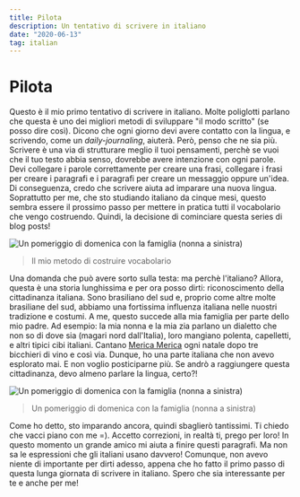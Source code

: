 ```yaml
---
title: Pilota
description: Un tentativo di scrivere in italiano
date: "2020-06-13"
tag: italian
---
```


# Pilota

Questo è il mio primo tentativo di scrivere in italiano. Molte poliglotti
parlano che questa è uno dei migliori metodi di sviluppare "il modo scritto"
(se posso dire così). Dicono che ogni giorno devi avere contatto con la lingua,
e scrivendo, come un *daily-journaling*, aiuterà. Però, penso che ne sia più.
Scrivere è una via di strutturare meglio il tuoi pensamenti, perchè se vuoi che
il tuo testo abbia senso, dovrebbe avere intenzione con ogni parole. Devi
collegare i parole correttamente per creare una frasi, collegare i frasi per
creare i paragrafi e i paragrafi per creare un messaggio oppure un'idea. Di
conseguenza, credo che scrivere aiuta ad imparare una nuova lingua. Soprattutto
per me, che sto studiando italiano da cinque mesi, questo sembra essere il
prossimo passo per mettere in pratica tutti il vocabolario che vengo
costruendo. Quindi, la decisione di cominciare questa series di blog posts!

<Image
  src="/images/pilota-0.png"
  alt="Un pomeriggio di domenica con la famiglia (nonna a
sinistra)"
  width={2000}
  priority
  className="next-image"
/>
> Il mio metodo di costruire vocabolario

Una domanda che può avere sorto sulla testa: ma perchè l'italiano? Allora,
questa è una storia lunghissima e per ora posso dirti: riconoscimento della
cittadinanza italiana. Sono brasiliano del sud e, proprio come altre molte
brasiliane del sud, abbiamo una fortissima influenza italiana nelle nuostri
tradizione e costumi. A me, questo succede alla mia famiglia per parte dello
mio padre. Ad esempio: la mia nonna e la mia zia parlano un dialetto che non so
di dove sia (magari nord dall'Italia), loro mangiano polenta, capelletti, e
altri tipici cibi italiani. Cantano [Merica
Merica](https://www.youtube.com/watch?v=HPAEJHW3phs) ogni natale dopo tre
bicchieri di vino e così via. Dunque, ho una parte italiana che non avevo
esplorato mai. E non voglio posticiparne più. Se andrò a raggiungere questa
cittadinanza, devo almeno parlare la lingua, certo?!

<Image
  src="/images/pilota-1.png"
  alt="Un pomeriggio di domenica con la famiglia (nonna a
sinistra)"
  width={2000}
  priority
  className="next-image"
/>
> Un pomeriggio di domenica con la famiglia (nonna a sinistra)

Come ho detto, sto imparando ancora, quindi sbaglierò tantissimi. Ti chiedo che
vacci piano con me =).  Accetto correzioni, in realtà ti, prego per loro! In
questo momento un grande amico mi aiuta a finire questi paragrafi. Ma non sa le
espressioni che gli italiani usano davvero! Comunque, non avevo niente di
importante per dirti adesso, appena che ho fatto il primo passo di questa lunga
giornata di scrivere in italiano. Spero che sia interessante per te e anche per
me!

